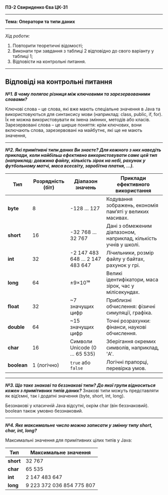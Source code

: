 **ПЗ-2 Свириденко Єва ЦК-31**
___
**Тема: Оператори та типи даних**
___
*Хід роботи:*
1. Повторити теоретичні відомості;
2. Виконати три завдання з таблиці 2 відповідно до свого варіанту у таблиці 1;
3. Відповісти на контрольні питання.
___
**Відповіді на контрольні питання**
---
***№1. В чому полягає різниця між ключовими та зарезервованими словами?***

Ключові слова – це слова, які вже мають спеціальне значення в Java та використовуються для синтаксису мови (наприклад: class, public, if, for). Їх не можна використовувати як імена змінних, методів або класів.
Зарезервовані слова – це ширше поняття: крім ключових, вони включають слова, зарезервовані на майбутнє, які ще не мають значення,

---

***№2. Які примітивні типи даних Ви знаєте? Для кожного з них наведіть приклади, коли найбільш ефективно використовувати саме цей тип (наприклад: довжина файлу, кількість зірок на небі, рахунок у футбольному матчі, маса всесвіту, заробітна платня, ...).***


| **Тип**    | **Розрядність (біт)** | **Діапазон значень**             | **Приклади ефективного використання**                |
|-------------|----------------------|---------------------------------|-----------------------------------------------------|
| **byte**    | 8                    | -128 … 127                      | Кодування зображень, економія пам’яті у великих масивах. |
| **short**   | 16                   | -32 768 … 32 767                | Дані з обмеженим діапазоном, наприклад, кількість учнів у школі. |
| **int**     | 32                   | -2 147 483 648 … 2 147 483 647  | Лічильники, розмір файлу у байтах, рахунок у грі.     |
| **long**    | 64                   | ±9×10¹⁸                         | Великі ідентифікатори, маса зірок, час у мілісекундах. |
| **float**   | 32                   | ~7 значущих цифр                | Приблизні обчислення: фізичні симуляції, графіка.    |
| **double**  | 64                   | ~15 значущих цифр               | Точні розрахунки: фінанси, наукові обчислення.       |
| **char**    | 16                   | Символи Unicode (0 … 65 535)    | Зберігання окремих символів, наприклад, 'A'.         |
| **boolean** | 1 (логічно)          | `true` або `false`              | Логічні прапорці, перевірка умов.                    |

---
***№3. Що таке знакові та беззнакові типи? До якої групи відноситься кожен з примітивних типів даних?***
Знакові типи можуть представляти як від’ємні, так і додатні значення (byte, short, int, long).

Беззнакові у класичній Java відсутні, окрім char (він беззнаковий). boolean також умовно беззнаковий.

---

***№4. Яке максимальне число можна записати у змінну типу short, char, int, long?***

Максимальні значення для примітивних цілих типів у Java:

| **Тип**    | **Максимальне значення**    |
|-------------|----------------------------|
| **short**   | 32 767                      |
| **char**    | 65 535                      |
| **int**     | 2 147 483 647               |
| **long**    | 9 223 372 036 854 775 807   |



